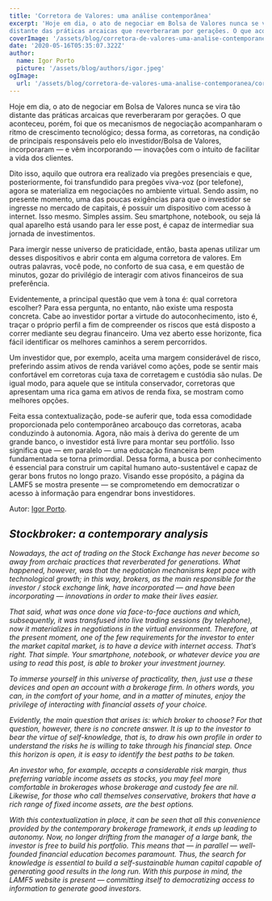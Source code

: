 ```yaml
---
title: 'Corretora de Valores: uma análise contemporânea'
excerpt: 'Hoje em dia, o ato de negociar em Bolsa de Valores nunca se vira tão
distante das práticas arcaicas que reverberaram por gerações. O que aconteceu, porém, foi que os mecanismos de negociação acompanharam o ritmo de crescimento tecnológico; dessa forma, as corretoras, na condição de principais responsáveis pelo elo investidor/Bolsa de Valores, incorporaram — e vêm incorporando — inovações com o intuito de facilitar a vida dos clientes.'
coverImage: '/assets/blog/corretora-de-valores-uma-analise-contemporanea/corretora-de-valores.jpeg'
date: '2020-05-16T05:35:07.322Z'
author:
  name: Igor Porto
  picture: '/assets/blog/authors/igor.jpeg'
ogImage:
  url: '/assets/blog/corretora-de-valores-uma-analise-contemporanea/corretora-de-valores.jpeg'
---
```


Hoje em dia, o ato de negociar em Bolsa de Valores nunca se vira tão
distante das práticas arcaicas que reverberaram por gerações. O que aconteceu, porém, foi que os mecanismos de negociação acompanharam o ritmo de crescimento tecnológico; dessa forma, as corretoras, na condição de principais responsáveis pelo elo investidor/Bolsa de Valores, incorporaram — e vêm incorporando — inovações com o intuito de facilitar a vida dos clientes.

Dito isso, aquilo que outrora era realizado via pregões presenciais e que,
posteriormente, foi transfundido para pregões viva-voz (por telefone), agora se materializa em negociações no ambiente virtual. Sendo assim, no presente momento, uma das poucas exigências para que o investidor se ingresse no
mercado de capitais, é possuir um dispositivo com acesso à internet. Isso mesmo. Simples assim. Seu smartphone, notebook, ou seja lá qual aparelho está usando para ler esse post, é capaz de intermediar sua jornada de investimentos.

Para imergir nesse universo de praticidade, então, basta apenas utilizar um
desses dispositivos e abrir conta em alguma corretora de valores. Em outras
palavras, você pode, no conforto de sua casa, e em questão de minutos, gozar do privilégio de interagir com ativos financeiros de sua preferência.

Evidentemente, a principal questão que vem à tona é: qual corretora
escolher? Para essa pergunta, no entanto, não existe uma resposta concreta. Cabe ao investidor portar a virtude do autoconhecimento, isto é, traçar o próprio perfil a fim de compreender os riscos que está disposto a correr mediante seu degrau financeiro. Uma vez aberto esse horizonte, fica fácil identificar os melhores caminhos a serem percorridos.

Um investidor que, por exemplo, aceita uma margem considerável de risco,
preferindo assim ativos de renda variável como ações, pode se sentir mais
confortável em corretoras cuja taxa de corretagem e custódia são nulas. De igual modo, para aquele que se intitula conservador, corretoras que apresentam uma rica gama em ativos de renda fixa, se mostram como melhores opções.

Feita essa contextualização, pode-se auferir que, toda essa comodidade
proporcionada pelo contemporâneo arcabouço das corretoras, acaba conduzindo à autonomia. Agora, não mais à deriva do gerente de um grande banco, o investidor está livre para montar seu portfólio. Isso significa que — em paralelo — uma educação financeira bem fundamentada se torna primordial. Dessa forma, a busca por conhecimento é essencial para construir um capital humano auto-sustentável e capaz de gerar bons frutos no longo prazo. Visando esse propósito, a página da LAMF5 se mostra presente — se comprometendo em democratizar o acesso à informação para engendrar bons investidores.

Autor: [Igor Porto](http://www.linkedin.com/in/igor-porto-46920b1aa).

## *Stockbroker: a contemporary analysis*

*Nowadays, the act of trading on the Stock Exchange has never become so
away from archaic practices that reverberated for generations. What happened, however, was that the negotiation mechanisms kept pace with technological growth; in this way, brokers, as the main responsible for the investor / stock exchange link, have incorporated — and have been incorporating — innovations in order to make their lives easier.*

*That said, what was once done via face-to-face auctions and which,
subsequently, it was transfused into live trading sessions (by telephone), now it materializes in negotiations in the virtual environment. Therefore, at the present moment, one of the few requirements for the investor to enter the market
capital market, is to have a device with internet access. That’s right. That simple. Your smartphone, notebook, or whatever device you are using to read this post, is able to broker your investment journey.*

*To immerse yourself in this universe of practicality, then, just use a
these devices and open an account with a brokerage firm. In others
words, you can, in the comfort of your home, and in a matter of minutes, enjoy the privilege of interacting with financial assets of your choice.*

*Evidently, the main question that arises is: which broker
to choose? For that question, however, there is no concrete answer. It is up to the investor to bear the virtue of self-knowledge, that is, to draw his own profile in order to understand the risks he is willing to take through his financial step. Once this horizon is open, it is easy to identify the best paths to be taken.*

*An investor who, for example, accepts a considerable risk margin,
thus preferring variable income assets as stocks, you may feel more
comfortable in brokerages whose brokerage and custody fee are nil. Likewise, for those who call themselves conservative, brokers that have a rich range of fixed income assets, are the best options.*

*With this contextualization in place, it can be seen that all this convenience
provided by the contemporary brokerage framework, it ends up leading to autonomy. Now, no longer drifting from the manager of a large bank, the investor is free to build his portfolio. This means that — in parallel — well-founded financial education becomes paramount. Thus, the search for knowledge is essential to build a self-sustainable human capital capable of generating good results in the long run. With this purpose in mind, the LAMF5 website is present — committing itself to democratizing access to information to generate good investors.*
